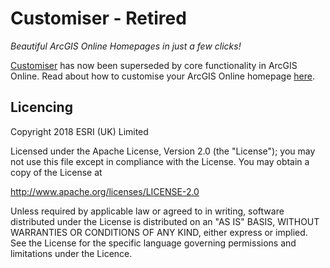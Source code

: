 # Customiser - Retired
*Beautiful ArcGIS Online Homepages in just a few clicks!*

[Customiser](https://communityhub.esriuk.com/geoxchange/2018/11/20/introducing-customiser) has now been superseded by core functionality in ArcGIS Online. 
Read about how to customise your ArcGIS Online homepage [here](https://www.esri.com/arcgis-blog/products/arcgis-online/administration/create-a-great-home-page-for-your-organization/). 

## Licencing 
Copyright 2018 ESRI (UK) Limited

Licensed under the Apache License, Version 2.0 (the "License"); you may not use this file except in compliance with the License. You may obtain a copy of the License at

http://www.apache.org/licenses/LICENSE-2.0

Unless required by applicable law or agreed to in writing, software distributed under the License is distributed on an "AS IS" BASIS, WITHOUT WARRANTIES OR CONDITIONS OF ANY KIND, either express or implied. See the License for the specific language governing permissions and limitations under the Licence.
